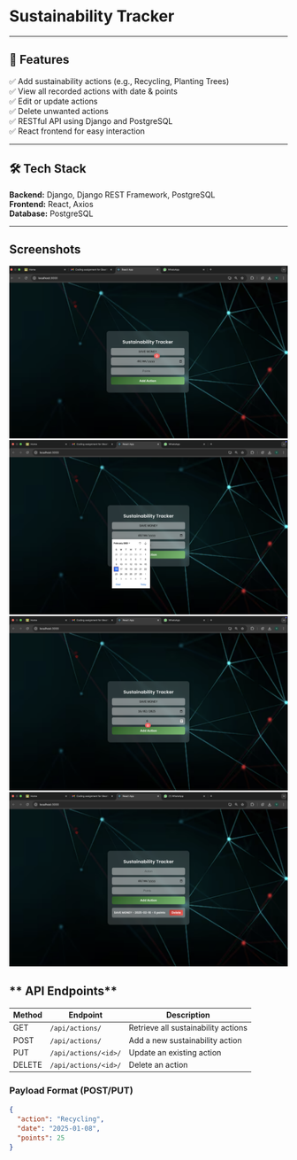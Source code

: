 
# **Sustainability Tracker**

---

## **📌 Features**  
✅ Add sustainability actions (e.g., Recycling, Planting Trees)  
✅ View all recorded actions with date & points  
✅ Edit or update actions  
✅ Delete unwanted actions  
✅ RESTful API using Django and PostgreSQL  
✅ React frontend for easy interaction  

---

## **🛠 Tech Stack**  
**Backend:** Django, Django REST Framework, PostgreSQL  
**Frontend:** React, Axios  
**Database:** PostgreSQL  

---

## Screenshots

![Page1](https://github.com/YBU666/SUSTAINABILITY-TRACKER/blob/main/public/Page2.png)
![Page2](https://github.com/YBU666/SUSTAINABILITY-TRACKER/blob/main/public/Page3.png)
![Page3](https://github.com/YBU666/SUSTAINABILITY-TRACKER/blob/main/public/page4.png)
![Page4](https://github.com/YBU666/SUSTAINABILITY-TRACKER/blob/main/public/page5.png)



## ** API Endpoints**
| Method | Endpoint | Description |
|--------|---------|-------------|
| GET    | `/api/actions/` | Retrieve all sustainability actions |
| POST   | `/api/actions/` | Add a new sustainability action |
| PUT    | `/api/actions/<id>/` | Update an existing action |
| DELETE | `/api/actions/<id>/` | Delete an action |

### **Payload Format (POST/PUT)**
```json
{
  "action": "Recycling",
  "date": "2025-01-08",
  "points": 25
}

